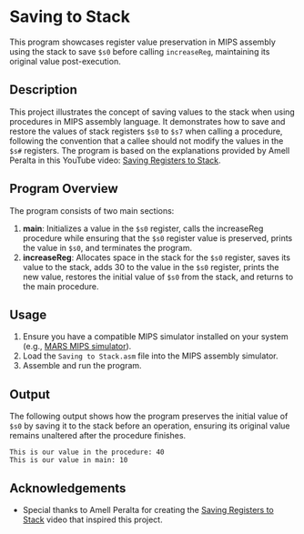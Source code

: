 # Saving to Stack

This program showcases register value preservation in MIPS assembly using the stack to save `$s0` before calling `increaseReg`, maintaining its original value post-execution.

## Description

This project illustrates the concept of saving values to the stack when using procedures in MIPS assembly language. It demonstrates how to save and restore the values of stack registers `$s0` to `$s7` when calling a procedure, following the convention that a callee should not modify the values in the `$s#` registers. The program is based on the explanations provided by Amell Peralta in this YouTube video: [Saving Registers to Stack](https://www.youtube.com/watch?v=3napwKvocSU&list=PL5b07qlmA3P6zUdDf-o97ddfpvPFuNa5A&index=17&ab_channel=AmellPeralta).

## Program Overview

The program consists of two main sections:

1. **main**: Initializes a value in the `$s0` register, calls the increaseReg procedure while ensuring that the `$s0` register value is preserved, prints the value in `$s0`, and terminates the program.
2. **increaseReg**: Allocates space in the stack for the `$s0` register, saves its value to the stack, adds 30 to the value in the `$s0` register, prints the new value, restores the initial value of `$s0` from the stack, and returns to the main procedure.

## Usage

1. Ensure you have a compatible MIPS simulator installed on your system (e.g., [MARS MIPS simulator](http://courses.missouristate.edu/KenVollmar/MARS/)).
2. Load the `Saving to Stack.asm` file into the MIPS assembly simulator.
3. Assemble and run the program.

## Output

The following output shows how the program preserves the initial value of `$s0` by saving it to the stack before an operation, ensuring its original value remains unaltered after the procedure finishes.

```plaintext
This is our value in the procedure: 40
This is our value in main: 10
```

## Acknowledgements

- Special thanks to Amell Peralta for creating the [Saving Registers to Stack](https://www.youtube.com/watch?v=3napwKvocSU&list=PL5b07qlmA3P6zUdDf-o97ddfpvPFuNa5A&index=17&ab_channel=AmellPeralta) video that inspired this project.
